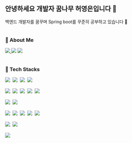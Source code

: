 <h2>안녕하세요 개발자 꿈나무 허영은입니다 🌱</h2>
백엔드 개발자를 꿈꾸며 Spring boot를 꾸준히 공부하고 있습니다 💖 

<br>
<br>
<h3 >🫧 About Me </h3>
<a href="https://zer0silver.tistory.com"> <img src="https://img.shields.io/badge/Tech Blog-EF2D5E?style=flat-square&logo=GitHub Sponsors&logoColor=white&link=https://zer0silver.tistory.com"/> </a> 
<a href="mailto:duddms0_0@naver.com"><img src="https://img.shields.io/badge/duddms0_0@naver.com-1572B6?style=flat-square&logo=Mail.Ru&logoColor=white&link=mailto:duddms0_0@naver.com"/></a>  
<a href="https://instagram.com/zeroexn?igshid=MWI4MTIyMDE="><img src="https://img.shields.io/badge/zeroexn-E4405F?style=flat-square&logo=Instagram&logoColor=white&link=https://instagram.com/zeroexn?igshid=MWI4MTIyMDE="/></a>  
<br/>
  
<br>
<h3 >🦾 Tech Stacks </h3>
<p>
  <img src="https://img.shields.io/badge/Java-007396?style=flat-square&logo=Java&logoColor=white"/></a>&nbsp
  <img src="https://img.shields.io/badge/Python-3766AB?style=flat-square&logo=Python&logoColor=white"/></a>&nbsp 
  <img src="https://img.shields.io/badge/-C++-00599C?style=flat-square&logo=C++&logoColor=white"/></a>&nbsp 
  <img src="https://img.shields.io/badge/Javascript-ffb13b?style=flat-square&logo=javascript&logoColor=white"/></a>&nbsp 
  <br>
  <br>
  <img src="https://img.shields.io/badge/Spring-6DB33F?style=flat-square&logo=Spring&logoColor=white"/></a>&nbsp
  <img src="https://img.shields.io/badge/SpringBoot-6DB33F?style=flat-square&logo=SpringBoot&logoColor=white"/></a>&nbsp 
  <img src="https://img.shields.io/badge/Node.js-339933?style=flat-square&logo=Node.js&logoColor=white"/></a>&nbsp
  <img src="https://img.shields.io/badge/Express-000000?style=flat-square&logo=Express&logoColor=white"/></a>&nbsp
  <img src="https://img.shields.io/badge/Flask-000000?style=flat-square&logo=Flask&logoColor=white"/></a>&nbsp
  <br>
  <br>
  <img src="https://img.shields.io/badge/Mysql-E6B91E?style=flat-square&logo=MySql&logoColor=white"/></a>&nbsp 
  <img src="https://img.shields.io/badge/MongoDB-47A248?style=flat-square&logo=MongoDB&logoColor=white"/></a>&nbsp 
  <br>
  <br>
  <img src="https://img.shields.io/badge/AWS-232F3E?style=flat-square&logo=AmazonAWS&logoColor=white"/></a>&nbsp 
  <img src="https://img.shields.io/badge/EC2-FF9900?style=flat-square&logo=AmazonEC2&logoColor=white"/></a>&nbsp 
  <img src="https://img.shields.io/badge/RDS-527FFF?style=flat-square&logo=AmazonRDS&logoColor=white"/></a>&nbsp
  <img src="https://img.shields.io/badge/S3-569A31?style=flat-square&logo=AmazonS3&logoColor=white"/></a>&nbsp
  <img src="https://img.shields.io/badge/Docker-2496ED?style=flat-square&logo=Docker&logoColor=white"/></a>&nbsp
  <br>
  <br>
  <img src="https://img.shields.io/badge/TensorFlow-FF6F00?style=flat-square&logo=TensorFlow&logoColor=white"/></a>&nbsp 
  <img src="https://img.shields.io/badge/Jupyter Notebook-F37626?style=flat-square&logo=Jupyer&logoColor=white"/></a>&nbsp
  <br>
  <br>
  <img src="https://img.shields.io/badge/DialogFlow-FF9800?style=flat-square&logo=DialogFlow&logoColor=white"/></a>&nbsp
</p>


